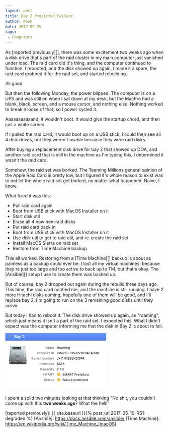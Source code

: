 ```yaml
---
layout: post
title: Bay 2 Predicted Failure
author: Wook
date: 2017-05-25
tags: 
 - Computers
---
```


As [reported previously][], there was some excitement two weeks ago when a disk
drive that's part of the raid cluster in my main computer just vanished under
load.  The raid card did it's thing, and the computer continued to function.
I rebooted, and the disk showed up again, I made it a spare, the raid card grabbed
it for the raid set, and started rebuilding.

All good.

But then the following Monday, the power blipped. The computer is on a UPS and was
still on when I sat down at my desk, but the MacPro had a blank, black, screen,
and a mouse cursor, and nothing else.  Nothing worked to break it loose of that,
so I power cycled it.

Aaaaaaaaaaand, it wouldn't boot.  It would give the startup chord, and then just a
white screen.

If I pulled the raid card, it would boot up on a USB stick.  I could then see all
4 disk drives, but they weren't usable because they were raid disks.

After buying a replacement disk drive for bay 2 that showed up DOA, and another
raid card that is still in the machine as I'm typing this, I determined it wasn't
the raid card.

Somehow, the raid set was borked.  The Teeming Millions general opinion of the
Apple Raid Card is pretty low, but I figured it's whole reason to exist was to
not let the whole raid set get borked, no matter what happened.  Naive, I know.

What fixed it was this:

- Pull raid card again
- Boot from USB stick with MacOS Installer on it
- Start disk util
- Erase all 4 now non-raid disks
- Put raid card back in
- Boot from USB stick with MacOS Installer on it
- Use disk util to get to raid util, and re-create the raid set
- Install MacOS Sierra on raid set
- Restore from Time Machine backup

This all worked.  Restoring from a [Time Machine][] backup is about as painless
as a backup could ever be.  I lost all my virtual machines, because they're just
too large and too active to back up to TM, but that's okay.  The [Ansible][] setup
I use to create them was backed up.

But of course, bay 2 dropped out again during the rebuild three days ago.
This time, the
raid card notified me, and the machine is still running.  I have 2 more Hitachi
disks coming, hopefully one of them will be good, and I'll replace bay 2.  I'm
going to run on the 3 remaining good disks until they arrive.

But today I had to reboot it.  The disk drive showed up again, as "roaming",
which just means it isn't a part of the raid set.  I expected this.  What I
didn't expect was the computer informing me that the disk in Bay 2 is about
to fail.

![events](/pics/predicted-failure.png)

I spent a solid two minutes looking at that thinking "No shit, you couldn't
come up with this **two weeks ago**?  What the hell!"


[reported previously]: {{ site.baseurl }}{% post_url 2017-05-10-RS1-degraded %}
[Ansible]: https://docs.ansible.com/ansible/
[Time Machine]: https://en.wikipedia.org/wiki/Time_Machine_(macOS)

